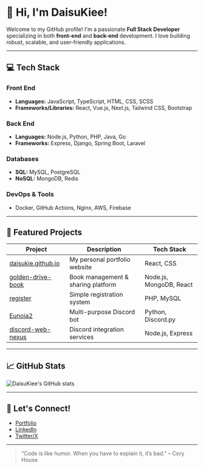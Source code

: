 # 👋 Hi, I'm DaisuKiee!

Welcome to my GitHub profile! I'm a passionate **Full Stack Developer** specializing in both **front-end** and **back-end** development. I love building robust, scalable, and user-friendly applications.

---

## 💻 Tech Stack

### Front End
- **Languages:** JavaScript, TypeScript, HTML, CSS, SCSS
- **Frameworks/Libraries:** React, Vue.js, Next.js, Tailwind CSS, Bootstrap

### Back End
- **Languages:** Node.js, Python, PHP, Java, Go
- **Frameworks:** Express, Django, Spring Boot, Laravel

### Databases
- **SQL:** MySQL, PostgreSQL
- **NoSQL:** MongoDB, Redis

### DevOps & Tools
- Docker, GitHub Actions, Nginx, AWS, Firebase

---

## 🚀 Featured Projects

| Project                                   | Description                                                   | Tech Stack                 |
|--------------------------------------------|--------------------------------------------------------------|----------------------------|
| [daisukie.github.io](https://github.com/DaisuKiee/daisukie.github.io) | My personal portfolio website                                 | React, CSS                 |
| [golden-drive-book](https://github.com/DaisuKiee/golden-drive-book)   | Book management & sharing platform                            | Node.js, MongoDB, React    |
| [register](https://github.com/DaisuKiee/register)                     | Simple registration system                                    | PHP, MySQL                 |
| [Eunoia2](https://github.com/DaisuKiee/Eunoia2)                       | Multi-purpose Discord bot                                     | Python, Discord.py         |
| [discord-web-nexus](https://github.com/DaisuKiee/discord-web-nexus)   | Discord integration services                                  | Node.js, Express           |

---

## 📈 GitHub Stats

![DaisuKiee's GitHub stats](https://github-readme-stats.vercel.app/api?username=DaisuKiee&show_icons=true&theme=radical)

---

## 🤝 Let's Connect!

- [Portfolio](https://daisukie.github.io)
- [LinkedIn](#) <!-- Add your LinkedIn link here -->
- [Twitter/X](#) <!-- Add your Twitter/X link here -->

---

> “Code is like humor. When you have to explain it, it’s bad.” – Cory House
